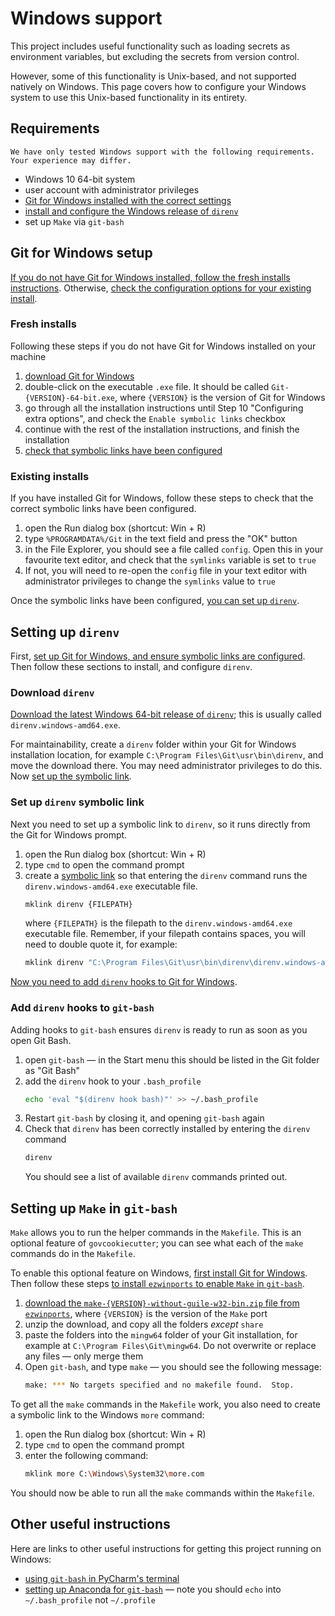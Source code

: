 # Windows support

This project includes useful functionality such as loading secrets as environment
variables, but excluding the secrets from version control.

However, some of this functionality is Unix-based, and not supported natively on
Windows. This page covers how to configure your Windows system to use this Unix-based
functionality in its entirety.

## Requirements

```{warning}
We have only tested Windows support with the following requirements. Your experience may differ.
```

* Windows 10 64-bit system
* user account with administrator privileges
* [Git for Windows installed with the correct settings](#git-for-windows-setup)
* [install and configure the Windows release of `direnv`](#setting-up-direnv)
* set up `Make` via `git-bash`

## Git for Windows setup

[If you do not have Git for Windows installed, follow the fresh installs
instructions](#fresh-installs). Otherwise, [check the configuration options for your
existing install](#existing-installs).

### Fresh installs

Following these steps if you do not have Git for Windows installed on your machine

1. [download Git for Windows][git-for-windows]
2. double-click on the executable `.exe` file. It should be called
   `Git-{VERSION}-64-bit.exe`, where `{VERSION}` is the version of Git for Windows
3. go through all the installation instructions until Step 10 "Configuring extra
   options", and check the `Enable symbolic links` checkbox
4. continue with the rest of the installation instructions, and finish the installation
5. [check that symbolic links have been configured](#existing-installs)

### Existing installs

If you have installed Git for Windows, follow these steps to check that the correct
symbolic links have been configured.

1. open the Run dialog box (shortcut: Win + R)
2. type `%PROGRAMDATA%/Git` in the text field and press the "OK" button
3. in the File Explorer, you should see a file called `config`. Open this in your
   favourite text editor, and check that the `symlinks` variable is set to `true`
4. If not, you will need to re-open the `config` file in your text editor with
   administrator privileges to change the `symlinks` value to `true`

Once the symbolic links have been configured, [you can set up
`direnv`](#setting-up-direnv).

## Setting up `direnv`

First, [set up Git for Windows, and ensure symbolic links are
configured](#git-for-windows-setup). Then follow these sections to install, and
configure `direnv`.

### Download `direnv`

[Download the latest Windows 64-bit release of `direnv`][direnv-releases]; this is
usually called `direnv.windows-amd64.exe`.

For maintainability, create a `direnv` folder within your Git for Windows installation
location, for example `C:\Program Files\Git\usr\bin\direnv`, and move the download
there. You may need administrator privileges to do this. Now [set up the symbolic
link](#set-up-direnv-symbolic-link).

### Set up `direnv` symbolic link

Next you need to set up a symbolic link to `direnv`, so it runs directly from the Git
for Windows prompt.

1. open the Run dialog box (shortcut: Win + R)
2. type `cmd` to open the command prompt
3. create a [symbolic link][git-for-windows-symbolic-links] so that entering the
   `direnv` command runs the `direnv.windows-amd64.exe` executable file.
   ```bash
   mklink direnv {FILEPATH}
   ```
   where `{FILEPATH}` is the filepath to the `direnv.windows-amd64.exe` executable
   file. Remember, if your filepath contains spaces, you will need to double quote it,
   for example:
   ```bash
   mklink direnv "C:\Program Files\Git\usr\bin\direnv\direnv.windows-amd64.exe"
   ```

[Now you need to add `direnv` hooks to Git for Windows](#add-direnv-hooks-to-git-bash).

### Add `direnv` hooks to `git-bash`

Adding hooks to `git-bash` ensures `direnv` is ready to run as soon as you open Git
Bash.

1. open `git-bash` — in the Start menu this should be listed in the Git folder as
   "Git Bash"
2. add the `direnv` hook to your `.bash_profile`
   ```bash
   echo 'eval "$(direnv hook bash)"' >> ~/.bash_profile
   ```
3. Restart `git-bash` by closing it, and opening `git-bash` again
4. Check that `direnv` has been correctly installed by entering the `direnv` command
   ```bash
   direnv
   ```
   You should see a list of available `direnv` commands printed out.

## Setting up `Make` in `git-bash`

`Make` allows you to run the helper commands in the `Makefile`. This is an optional
feature of `govcookiecutter`; you can see what each of the `make` commands do in the
`Makefile`.

To enable this optional feature on Windows, [first install Git for
Windows](#git-for-windows-setup). Then follow these steps [to install `ezwinports` to
enable `Make` in `git-bash`][so-ezwinports].

1. [download the `make-{VERSION}-without-guile-w32-bin.zip` file from
   `ezwinports`][ezwinports], where `{VERSION}` is the version of the `Make` port
2. unzip the download, and copy all the folders _except_ `share`
3. paste the folders into the `mingw64` folder of your Git installation, for example at
   `C:\Program Files\Git\mingw64`. Do not overwrite or replace any files — only merge
   them
6. Open `git-bash`, and type `make` — you should see the following message:
   ```bash
   make: *** No targets specified and no makefile found.  Stop.
   ```

To get all the `make` commands in the `Makefile` work, you also need to create a
symbolic link to the Windows `more` command:

1. open the Run dialog box (shortcut: Win + R)
2. type `cmd` to open the command prompt
3. enter the following command:
   ```bash
   mklink more C:\Windows\System32\more.com
   ```

You should now be able to run all the `make` commands within the `Makefile`.

## Other useful instructions

Here are links to other useful instructions for getting this project running on Windows:

* [using `git-bash` in PyCharm's terminal][so-pycharm-git-bash]
* [setting up Anaconda for `git-bash`][so-anaconda-git-bash] — note you should `echo`
  into `~/.bash_profile` not `~/.profile`

[ezwinports]: https://sourceforge.net/projects/ezwinports/files/
[direnv-releases]: https://github.com/direnv/direnv/releases
[git-for-windows]: https://gitforwindows.org/
[git-for-windows-symbolic-links]: https://github.com/git-for-windows/git/wiki/Symbolic-Links
[so-anaconda-git-bash]: https://stackoverflow.com/a/56170202
[so-ezwinports]: https://stackoverflow.com/a/43779544
[so-pycharm-git-bash]: https://stackoverflow.com/a/20611422
